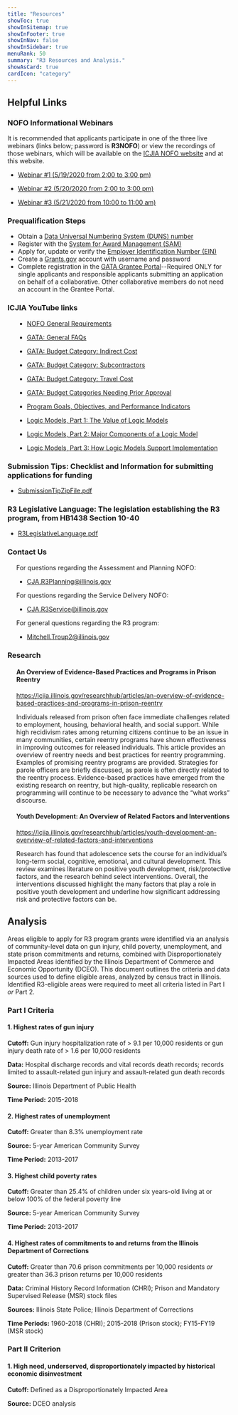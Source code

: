 ```yaml
---
title: "Resources"
showToc: true
showInSitemap: true
showInFooter: true
showInNav: false
showInSidebar: true
menuRank: 50
summary: "R3 Resources and Analysis."
showAsCard: true
cardIcon: "category"
---
```


## Helpful Links

### NOFO Informational Webinars

It is recommended that applicants participate in one of the three live webinars (links below; password is **R3NOFO**) or view the recordings of those webinars, which will be available on the [ICJIA NOFO website](https://icjia.illinois.gov/gata) and at this website.

- [Webinar #1 (5/19/2020 from 2:00 to 3:00 pm)](https://illinois.webex.com/webappng/sites/illinois/meeting/info/b71623ba4d9d47f0bb28828338c62848_20200519T190000Z)

- [Webinar #2 (5/20/2020 from 2:00 to 3:00 pm)](https://illinois.webex.com/webappng/sites/illinois/meeting/info/b71623ba4d9d47f0bb28828338c62848_20200520T190000Z)

- [Webinar #3 (5/21/2020 from 10:00 to 11:00 am)](https://illinois.webex.com/webappng/sites/illinois/meeting/info/b71623ba4d9d47f0bb28828338c62848_20200521T190000Z)

### Prequalification Steps

- Obtain a [Data Universal Numbering System (DUNS) number](https://www.dnb.com/duns-number/get-a-duns.html)
- Register with the [System for Award Management (SAM)](http://www.sam.gov/SAM/)
- Apply for, update or verify the [Employer Identification Number (EIN)](https://www.irs.gov/businesses/small-businesses-self-employed/apply-for-an-employer-identification-number-ein-online)
- Create a [Grants.gov](https://www.grants.gov/applicants/registration.html) account with username and password
- Complete registration in the [GATA Grantee Portal](https://grants.illinois.gov/portal/)--Required ONLY for single applicants and responsible applicants submitting an application on behalf of a collaborative. Other collaborative members do not need an account in the Grantee Portal.

### ICJIA YouTube links

<div style="margin-left: 20px">

- [NOFO General Requirements](https://www.youtube.com/watch?v=PBwekeMT5dk)

- [GATA: General FAQs](https://www.youtube.com/watch?v=g18hgiS3RYI)

- [GATA: Budget Category: Indirect Cost](https://www.youtube.com/watch?v=4stkASoNY5w)

- [GATA: Budget Category: Subcontractors](https://www.youtube.com/watch?v=zXIopZ4KeEI)

- [GATA: Budget Category: Travel Cost](https://www.youtube.com/watch?v=nQb8pK5e3Mo)

- [GATA: Budget Categories Needing Prior Approval](https://www.youtube.com/watch?v=YjkFmPid5DI)

- [Program Goals, Objectives, and Performance Indicators](https://www.youtube.com/watch?v=C6-qCnIsNjs)

- [Logic Models, Part 1: The Value of Logic Models](https://www.youtube.com/watch?v=rop6xoEA_NQ)

- [Logic Models, Part 2: Major Components of a Logic Model](https://www.youtube.com/watch?v=1bGkwPgwmcw)

- [Logic Models, Part 3: How Logic Models Support Implementation](https://www.youtube.com/watch?v=6O5YP5d2iTs)

</div>

### Submission Tips: Checklist and Information for submitting applications for funding

- [SubmissionTipZipFile.pdf](SubmissionTipZipFile.pdf)

### R3 Legislative Language: The legislation establishing the R3 program, from HB1438 Section 10-40

- [R3LegislativeLanguage.pdf](R3LegislativeLanguage.pdf)

### Contact Us

<div style="margin-left: 20px">

For questions regarding the Assessment and Planning NOFO:

- CJA.R3Planning@illinois.gov

For questions regarding the Service Delivery NOFO:

- CJA.R3Service@illinois.gov

For general questions regarding the R3 program:

- Mitchell.Troup2@illinois.gov

</div>

### Research

<div style="margin-left: 20px">

#### An Overview of Evidence-Based Practices and Programs in Prison Reentry

https://icjia.illinois.gov/researchhub/articles/an-overview-of-evidence-based-practices-and-programs-in-prison-reentry

Individuals released from prison often face immediate challenges related to employment, housing, behavioral health, and social support. While high recidivism rates among returning citizens continue to be an issue in many communities, certain reentry programs have shown effectiveness in improving outcomes for released individuals. This article provides an overview of reentry needs and best practices for reentry programming. Examples of promising reentry programs are provided. Strategies for parole officers are briefly discussed, as parole is often directly related to the reentry process. Evidence-based practices have emerged from the existing research on reentry, but high-quality, replicable research on programming will continue to be necessary to advance the “what works” discourse.

#### Youth Development: An Overview of Related Factors and Interventions

https://icjia.illinois.gov/researchhub/articles/youth-development-an-overview-of-related-factors-and-interventions

Research has found that adolescence sets the course for an individual’s long-term social, cognitive, emotional, and cultural development. This review examines literature on positive youth development, risk/protective factors, and the research behind select interventions. Overall, the interventions discussed highlight the many factors that play a role in positive youth development and underline how significant addressing risk and protective factors can be.

</div>

## Analysis

Areas eligible to apply for R3 program grants were identified via an analysis of community-level data on gun injury, child poverty, unemployment, and state prison commitments and returns, combined with Disproportionately Impacted Areas identified by the Illinois Department of Commerce and Economic Opportunity (DCEO). This document outlines the criteria and data sources used to define eligible areas, analyzed by census tract in Illinois. Identified R3-eligible areas were required to meet all criteria listed in Part I _or_ Part 2.

### Part I Criteria

<div class="ml-8">

#### 1. Highest rates of gun injury

**Cutoff:** Gun injury hospitalization rate of > 9.1 per 10,000 residents or gun injury death rate of > 1.6 per 10,000 residents

**Data:** Hospital discharge records and vital records death records; records limited to assault-related gun injury and assault-related gun death records

**Source:** Illinois Department of Public Health

**Time Period:** 2015-2018

#### 2. Highest rates of unemployment

**Cutoff:** Greater than 8.3% unemployment rate

**Source:** 5-year American Community Survey

**Time Period:** 2013-2017

#### 3. Highest child poverty rates

**Cutoff:** Greater than 25.4% of children under six years-old living at or below 100% of the federal poverty line

**Source:** 5-year American Community Survey

**Time Period:** 2013-2017

#### 4. Highest rates of commitments to and returns from the Illinois Department of Corrections

**Cutoff:** Greater than 70.6 prison commitments per 10,000 residents _or_ greater than 36.3 prison returns per 10,000 residents

**Data:** Criminal History Record Information (CHRI); Prison and Mandatory Supervised Release (MSR) stock files

**Sources:** Illinois State Police; Illinois Department of Corrections

**Time Periods:** 1960-2018 (CHRI); 2015-2018 (Prison stock); FY15-FY19 (MSR stock)

</div>

### Part II Criterion

<div class="ml-8">

#### 1. High need, underserved, disproportionately impacted by historical economic disinvestment

**Cutoff:** Defined as a Disproportionately Impacted Area

**Source:** DCEO analysis

</div>
